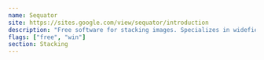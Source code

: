 ```yaml
---
name: Sequator
site: https://sites.google.com/view/sequator/introduction
description: "Free software for stacking images. Specializes in widefield images taken with mirrorless and DSL cameras."
flags: ["free", "win"]
section: Stacking
---
```

